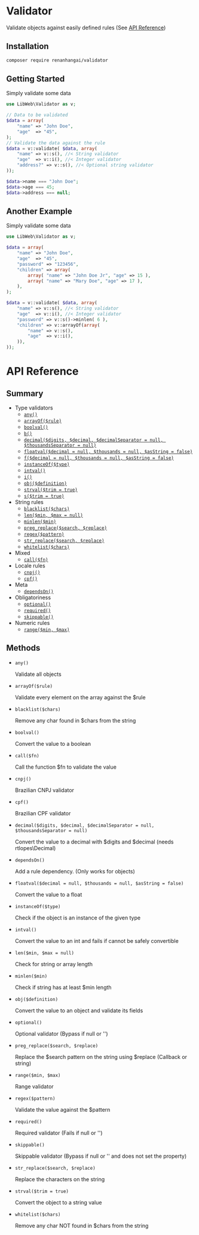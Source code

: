Validator
========================================

Validate objects against easily defined rules (See [API Reference](#api))

Installation
-------------------------------------
```sh
composer require renanhangai/validator
```

Getting Started
-------------------------------------
Simply validate some data
```php
use LibWeb\Validator as v;

// Data to be validated
$data = array(
    "name" => "John Doe",
    "age"  => "45",
);
// Validate the data against the rule
$data = v::validate( $data, array(
    "name" => v::s(), //< String validator
    "age"  => v::i(), //< Integer validator
    "address?" => v::s(), //< Optional string validator
));

$data->name === "John Doe";
$data->age === 45;
$data->address === null;
```

Another Example
-------------------------------------
Simply validate some data
```php
use LibWeb\Validator as v;

$data = array(
    "name" => "John Doe",
    "age"  => "45",
    "password" => "123456",
    "children" => array(
        array( "name" => "John Doe Jr", "age" => 15 ),
        array( "name" => "Mary Doe", "age" => 17 ),
    ),
);

$data = v::validate( $data, array(
    "name" => v::s(), //< String validator
    "age"  => v::i(), //< Integer validator
    "password" => v::s()->minlen( 6 ),
    "children" => v::arrayOf(array(
        "name" => v::s(),
        "age"  => v::i(),
    )),
));
```
<a name="api"></a>
API Reference
======================

Summary
----------------
- Type validators
  - [`any()`](#api-any)
  - [`arrayOf($rule)`](#api-array-of)
  - [`boolval()`](#api-boolval)
  - [`b()`](#api-boolval)
  - [`decimal($digits, $decimal, $decimalSeparator = null, $thousandsSeparator = null)`](#api-decimal)
  - [`floatval($decimal = null, $thousands = null, $asString = false)`](#api-floatval)
  - [`f($decimal = null, $thousands = null, $asString = false)`](#api-floatval)
  - [`instanceOf($type)`](#api-instance-of)
  - [`intval()`](#api-intval)
  - [`i()`](#api-intval)
  - [`obj($definition)`](#api-obj)
  - [`strval($trim = true)`](#api-strval)
  - [`s($trim = true)`](#api-strval)
- String rules
  - [`blacklist($chars)`](#api-blacklist)
  - [`len($min, $max = null)`](#api-len)
  - [`minlen($min)`](#api-minlen)
  - [`preg_replace($search, $replace)`](#api-preg-replace)
  - [`regex($pattern)`](#api-regex)
  - [`str_replace($search, $replace)`](#api-str-replace)
  - [`whitelist($chars)`](#api-whitelist)
- Mixed
  - [`call($fn)`](#api-call)
- Locale rules
  - [`cnpj()`](#api-cnpj)
  - [`cpf()`](#api-cpf)
- Meta
  - [`dependsOn()`](#api-depends-on)
- Obligatoriness
  - [`optional()`](#api-optional)
  - [`required()`](#api-required)
  - [`skippable()`](#api-skippable)
- Numeric rules
  - [`range($min, $max)`](#api-range)

Methods
----------------

- <a name="api-any"></a> `any()`

  Validate all objects

- <a name="api-array-of"></a> `arrayOf($rule)`

  Validate every element on the array against the $rule

- <a name="api-blacklist"></a> `blacklist($chars)`

  Remove any char found in $chars from the string

- <a name="api-boolval"></a> `boolval()`

  Convert the value to a boolean

- <a name="api-call"></a> `call($fn)`

  Call the function $fn to validate the value

- <a name="api-cnpj"></a> `cnpj()`

  Brazilian CNPJ validator

- <a name="api-cpf"></a> `cpf()`

  Brazilian CPF validator

- <a name="api-decimal"></a> `decimal($digits, $decimal, $decimalSeparator = null, $thousandsSeparator = null)`

  Convert the value to a decimal with $digits and $decimal (needs rtlopes\Decimal)

- <a name="api-depends-on"></a> `dependsOn()`

  Add a rule dependency. (Only works for objects)

- <a name="api-floatval"></a> `floatval($decimal = null, $thousands = null, $asString = false)`

  Convert the value to a float

- <a name="api-instance-of"></a> `instanceOf($type)`

  Check if the object is an instance of the given type

- <a name="api-intval"></a> `intval()`

  Convert the value to an int and fails if cannot be safely convertible

- <a name="api-len"></a> `len($min, $max = null)`

  Check for string or array length

- <a name="api-minlen"></a> `minlen($min)`

  Check if string has at least $min length

- <a name="api-obj"></a> `obj($definition)`

  Convert the value to an object and validate its fields

- <a name="api-optional"></a> `optional()`

  Optional validator (Bypass if null or '')

- <a name="api-preg-replace"></a> `preg_replace($search, $replace)`

  Replace the $search pattern on the string using $replace (Callback or string)

- <a name="api-range"></a> `range($min, $max)`

  Range validator

- <a name="api-regex"></a> `regex($pattern)`

  Validate the value against the $pattern

- <a name="api-required"></a> `required()`

  Required validator (Fails if null or '')

- <a name="api-skippable"></a> `skippable()`

  Skippable validator (Bypass if null or '' and does not set the property)

- <a name="api-str-replace"></a> `str_replace($search, $replace)`

  Replace the characters on the string

- <a name="api-strval"></a> `strval($trim = true)`

  Convert the object to a string value

- <a name="api-whitelist"></a> `whitelist($chars)`

  Remove any char NOT found in $chars from the string

